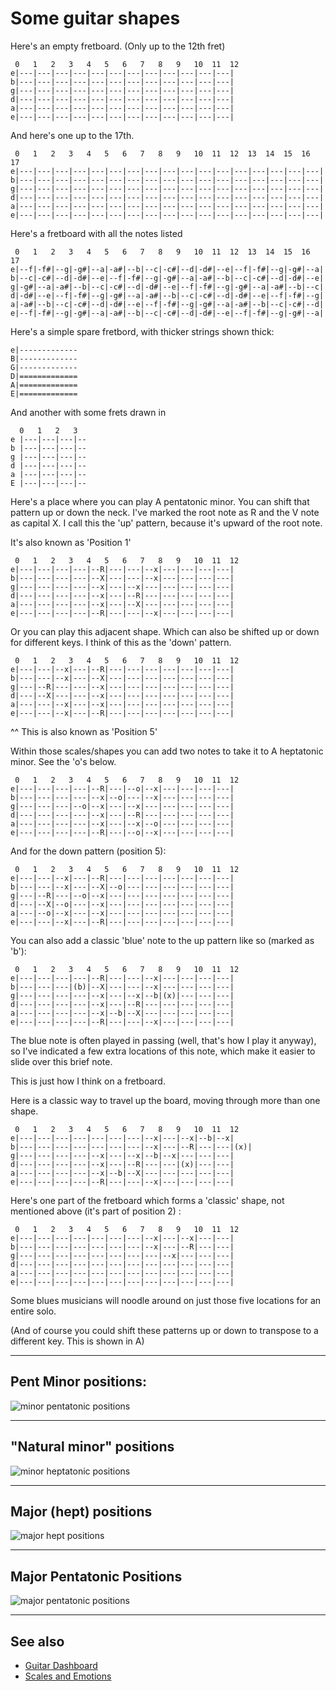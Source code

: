 ﻿# Some guitar shapes

Here's an empty fretboard. (Only up to the 12th fret)

     0   1   2   3   4   5   6   7   8   9   10  11  12
    e|---|---|---|---|---|---|---|---|---|---|---|---|
    b|---|---|---|---|---|---|---|---|---|---|---|---|
    g|---|---|---|---|---|---|---|---|---|---|---|---|
    d|---|---|---|---|---|---|---|---|---|---|---|---|
    a|---|---|---|---|---|---|---|---|---|---|---|---|
    e|---|---|---|---|---|---|---|---|---|---|---|---|

And here's one up to the 17th.

     0   1   2   3   4   5   6   7   8   9   10  11  12  13  14  15  16  17
    e|---|---|---|---|---|---|---|---|---|---|---|---|---|---|---|---|---|
    b|---|---|---|---|---|---|---|---|---|---|---|---|---|---|---|---|---|
    g|---|---|---|---|---|---|---|---|---|---|---|---|---|---|---|---|---|
    d|---|---|---|---|---|---|---|---|---|---|---|---|---|---|---|---|---|
    a|---|---|---|---|---|---|---|---|---|---|---|---|---|---|---|---|---|
    e|---|---|---|---|---|---|---|---|---|---|---|---|---|---|---|---|---|


Here's a fretboard with all the notes listed

     0   1   2   3   4   5   6   7   8   9   10  11  12  13  14  15  16  17
    e|--f|-f#|--g|-g#|--a|-a#|--b|--c|-c#|--d|-d#|--e|--f|-f#|--g|-g#|--a|
    b|--c|-c#|--d|-d#|--e|--f|-f#|--g|-g#|--a|-a#|--b|--c|-c#|--d|-d#|--e|
    g|-g#|--a|-a#|--b|--c|-c#|--d|-d#|--e|--f|-f#|--g|-g#|--a|-a#|--b|--c|
    d|-d#|--e|--f|-f#|--g|-g#|--a|-a#|--b|--c|-c#|--d|-d#|--e|--f|-f#|--g|
    a|-a#|--b|--c|-c#|--d|-d#|--e|--f|-f#|--g|-g#|--a|-a#|--b|--c|-c#|--d|
    e|--f|-f#|--g|-g#|--a|-a#|--b|--c|-c#|--d|-d#|--e|--f|-f#|--g|-g#|--a|

Here's a simple spare fretbord, with thicker strings shown thick:

    e|-------------
    B|-------------
    G|-------------
    D|=============
    A|=============
    E|=============

And another with some frets drawn in

      0   1   2   3
    e |---|---|---|--
    b |---|---|---|--
    g |---|---|---|--
    d |---|---|---|--
    a |---|---|---|--
    E |---|---|---|--


Here's a place where you can play A pentatonic minor. You can shift that pattern up or down the neck.
I've marked the root note as R and the V note as capital X.
I call this the 'up' pattern, because it's upward of the root note.

It's also known as 'Position 1'

     0   1   2   3   4   5   6   7   8   9   10  11  12
    e|---|---|---|---|--R|---|---|--x|---|---|---|---|
    b|---|---|---|---|--X|---|---|--x|---|---|---|---|
    g|---|---|---|---|--x|---|--x|---|---|---|---|---|
    d|---|---|---|---|--x|---|--R|---|---|---|---|---|
    a|---|---|---|---|--x|---|--X|---|---|---|---|---|
    e|---|---|---|---|--R|---|---|--x|---|---|---|---|


Or you can play this adjacent shape. Which can also be shifted up or down for different keys.
I think of this as the 'down' pattern.

     0   1   2   3   4   5   6   7   8   9   10  11  12
    e|---|---|--x|---|--R|---|---|---|---|---|---|---|
    b|---|---|--x|---|--X|---|---|---|---|---|---|---|
    g|---|--R|---|---|--x|---|---|---|---|---|---|---|
    d|---|--X|---|---|--x|---|---|---|---|---|---|---|
    a|---|---|--x|---|--x|---|---|---|---|---|---|---|
    e|---|---|--x|---|--R|---|---|---|---|---|---|---|

^^ This is also known as 'Position 5'

Within those scales/shapes you can add two notes to take it to A heptatonic minor. See the 'o's below.

     0   1   2   3   4   5   6   7   8   9   10  11  12
    e|---|---|---|---|--R|---|--o|--x|---|---|---|---|
    b|---|---|---|---|--x|--o|---|--x|---|---|---|---|
    g|---|---|---|--o|--x|---|--x|---|---|---|---|---|
    d|---|---|---|---|--x|---|--R|---|---|---|---|---|
    a|---|---|---|---|--x|---|--x|--o|---|---|---|---|
    e|---|---|---|---|--R|---|--o|--x|---|---|---|---|

And for the down pattern  (position 5):

     0   1   2   3   4   5   6   7   8   9   10  11  12
    e|---|---|--x|---|--R|---|---|---|---|---|---|---|
    b|---|---|--x|---|--X|--o|---|---|---|---|---|---|
    g|---|--R|---|--o|--x|---|---|---|---|---|---|---|
    d|---|--X|--o|---|--x|---|---|---|---|---|---|---|
    a|---|--o|--x|---|--x|---|---|---|---|---|---|---|
    e|---|---|--x|---|--R|---|---|---|---|---|---|---|

You can also add a classic 'blue' note to the up pattern like so (marked as 'b'):

     0   1   2   3   4   5   6   7   8   9   10  11  12
    e|---|---|---|---|--R|---|---|--x|---|---|---|---|
    b|---|---|---|(b)|--X|---|---|--x|---|---|---|---|
    g|---|---|---|---|--x|---|--x|--b|(x)|---|---|---|
    d|---|---|---|---|--x|---|--R|---|---|---|---|---|
    a|---|---|---|---|--x|--b|--X|---|---|---|---|---|
    e|---|---|---|---|--R|---|---|--x|---|---|---|---|

The blue note is often played in passing (well, that's how I play it anyway), so I've indicated a few extra locations of this note, which make it easier to slide over this brief note.

This is just how I think on a fretboard.

Here is a classic way to travel up the board, moving through more than one shape.

     0   1   2   3   4   5   6   7   8   9   10  11  12
    e|---|---|---|---|---|---|---|--x|---|--x|--b|--x|
    b|---|---|---|---|---|---|---|--x|---|--R|---|---|(x)|
    g|---|---|---|---|--x|---|--x|--b|--x|---|---|---|
    d|---|---|---|---|--x|---|--R|---|---|(x)|---|---|
    a|---|---|---|---|--x|--b|--X|---|---|---|---|---|
    e|---|---|---|---|--R|---|---|--x|---|---|---|---|

Here's one part of the fretboard which forms a 'classic' shape, not mentioned above (it's part of position 2) :

     0   1   2   3   4   5   6   7   8   9   10  11  12
    e|---|---|---|---|---|---|---|--x|---|--x|---|---|
    b|---|---|---|---|---|---|---|--x|---|--R|---|---|
    g|---|---|---|---|---|---|---|---|--x|---|---|---|
    d|---|---|---|---|---|---|---|---|---|---|---|---|
    a|---|---|---|---|---|---|---|---|---|---|---|---|
    e|---|---|---|---|---|---|---|---|---|---|---|---|


Some blues musicians will noodle around on just those five locations for an entire solo.

(And of course you could shift these patterns up or down to transpose to a different key. This is shown in A)

------



## Pent Minor positions:

![minor pentatonic positions](minorpentatonicpositionsG.png)


------


## "Natural minor" positions

![minor heptatonic positions](minorheptatonicpositions.png)


------

## Major (hept) positions

![major hept positions](majorheptatonicpositions.png)


------


## Major Pentatonic Positions

![major pentatonic positions](majorpentatonicpositions.png)


------

## See also

* [Guitar Dashboard](guitar_dashboard.md)
* [Scales and Emotions](scales_and_emotions.md)